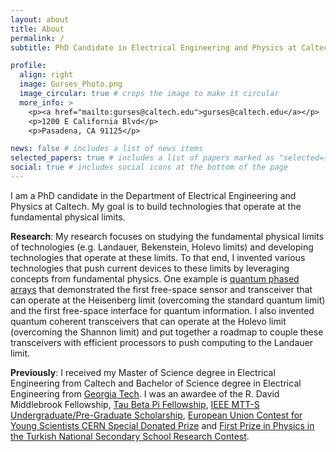 ```yaml
---
layout: about
title: About
permalink: /
subtitle: PhD Candidate in Electrical Engineering and Physics at Caltech \n Researcher at NVIDIA

profile:
  align: right
  image: Gurses_Photo.png
  image_circular: true # crops the image to make it circular
  more_info: >
    <p><a href="mailto:gurses@caltech.edu">gurses@caltech.edu</a></p>
    <p>1200 E California Blvd</p>
    <p>Pasadena, CA 91125</p>

news: false # includes a list of news items
selected_papers: true # includes a list of papers marked as "selected={true}"
social: true # includes social icons at the bottom of the page
---
```


I am a PhD candidate in the Department of Electrical Engineering and Physics at Caltech. My goal is to build technologies that operate at the fundamental physical limits.

<b>Research</b>: My research focuses on studying the fundamental physical limits of technologies (e.g. Landauer, Bekenstein, Holevo limits) and developing technologies that operate at these limits. To that end, I invented various technologies that push current devices to these limits by leveraging concepts from fundamental physics. One example is <a href="https://arxiv.org/abs/2406.09158">quantum phased arrays</a> that demonstrated the first free-space sensor and transceiver that can operate at the Heisenberg limit (overcoming the standard quantum limit) and the first free-space interface for quantum information. I also invented quantum coherent transceivers that can operate at the Holevo limit (overcoming the Shannon limit) and put together a roadmap to couple these transceivers with efficient processors to push computing to the Landauer limit.

<b>Previously</b>: I received my Master of Science degree in Electrical Engineering from Caltech and Bachelor of Science degree in Electrical Engineering from <a href="https://ece.gatech.edu/news/2023/12/gurses-receives-tau-beta-pi-fellowship">Georgia Tech</a>. I was an awardee of the R. David Middlebrook Fellowship, <a href="https://www.tbp.org/memb/FellowsList/2020-21.cfm">Tau Beta Pi Fellowship</a>, <a href="https://ece.gatech.edu/news/2023/12/gurses-tapped-ieee-mtt-s-scholarship">IEEE MTT-S Undergraduate/Pre-Graduate Scholarship</a>, <a href="https://home.cern/news/news/cern/eucys-prizewinner-visits-cern">European Union Contest for Young Scientists CERN Special Donated Prize</a> and <a href="https://www.milliyet.com.tr/yerel-haberler/ankara/yapay-yercekimi-tubitakta-odul-getirdi-10815786">First Prize in Physics in the Turkish National Secondary School Research Contest</a>.
